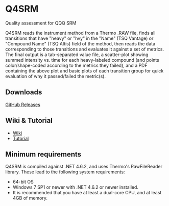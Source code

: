 # Q4SRM
Quality assessment for QQQ SRM

Q4SRM reads the instrument method from a Thermo .RAW file, finds all transitions that have "heavy" or "hvy" in the "Name" (TSQ Vantage) or "Compound Name" (TSQ Altis) field of the method, then reads the data corresponding to those transitions and evaluates it against a set of metrics. The final output is a tab-separated value file, a scatter-plot showing summed intensity vs. time for each heavy-labeled compound (and points color/shape-coded according to the metrics they failed), and a PDF containing the above plot and basic plots of each transition group for quick evaluation of why it passed/failed the metric(s).

## Downloads
[GitHub Releases](https://github.com/PNNL-Comp-Mass-Spec/Q4SRM/releases)

## Wiki & Tutorial
* [Wiki](https://github.com/PNNL-Comp-Mass-Spec/Q4SRM/wiki)
* [Tutorial](https://github.com/PNNL-Comp-Mass-Spec/Q4SRM/wiki/Tutorial)

## Minimum requirements
Q4SRM is compiled against .NET 4.6.2, and uses Thermo's RawFileReader library. These lead to the following system requirements:
* 64-bit OS
* Windows 7 SP1 or newer with .NET 4.6.2 or newer installed.
* It is recommended that you have at least a dual-core CPU, and at least 4GB of memory.

